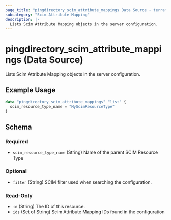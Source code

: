 ```yaml
---
page_title: "pingdirectory_scim_attribute_mappings Data Source - terraform-provider-pingdirectory"
subcategory: "Scim Attribute Mapping"
description: |-
  Lists Scim Attribute Mapping objects in the server configuration.
---
```


# pingdirectory_scim_attribute_mappings (Data Source)

Lists Scim Attribute Mapping objects in the server configuration.

## Example Usage

```terraform
data "pingdirectory_scim_attribute_mappings" "list" {
  scim_resource_type_name = "MyScimResourceType"
}
```

<!-- schema generated by tfplugindocs -->
## Schema

### Required

- `scim_resource_type_name` (String) Name of the parent SCIM Resource Type

### Optional

- `filter` (String) SCIM filter used when searching the configuration.

### Read-Only

- `id` (String) The ID of this resource.
- `ids` (Set of String) Scim Attribute Mapping IDs found in the configuration

